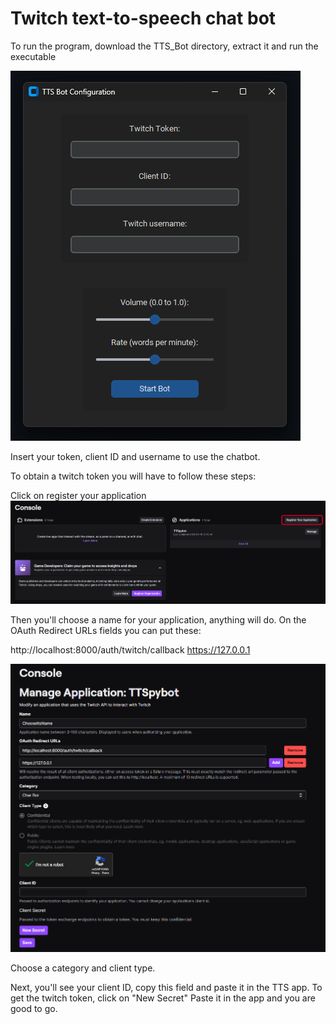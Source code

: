 <h1> Twitch text-to-speech chat bot</h1>

To run the program, download the TTS_Bot directory, extract it and run the executable

<img alt="app screen" src="https://github.com/lolibflat/Twitch-TTS-Bot/blob/main/tts%20bot.png">

Insert your token, client ID and username to use the chatbot.

To obtain a twitch token you will have to follow these steps:


Click on register your application
<img src="https://github.com/lolibflat/Twitch-TTS-Bot/blob/main/step%201.png">


Then you'll choose a name for your application, anything will do.
On the OAuth Redirect URLs fields you can put these:

http://localhost:8000/auth/twitch/callback
https://127.0.0.1


<img src="https://github.com/lolibflat/Twitch-TTS-Bot/blob/main/step%202.png">


Choose a category and client type.

Next, you'll see your client ID, copy this field and paste it in the TTS app.
To get the twitch token, click on "New Secret"
Paste it in the app and you are good to go.
